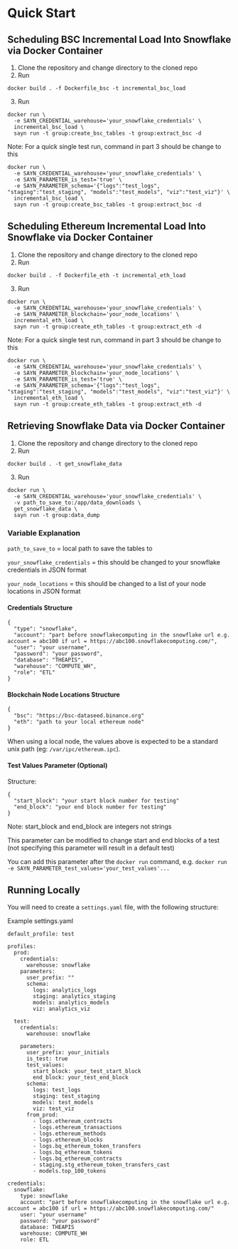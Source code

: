 # Quick Start

## Scheduling BSC Incremental Load Into Snowflake via Docker Container

1. Clone the repository and change directory to the cloned repo
2. Run 
```
docker build . -f Dockerfile_bsc -t incremental_bsc_load
```
3. Run 
```
docker run \ 
  -e SAYN_CREDENTIAL_warehouse='your_snowflake_credentials' \ 
  incremental_bsc_load \ 
  sayn run -t group:create_bsc_tables -t group:extract_bsc -d
```

Note: For a quick single test run, command in part 3 should be change to this

```
docker run \
  -e SAYN_CREDENTIAL_warehouse='your_snowflake_credentials' \
  -e SAYN_PARAMETER_is_test='true' \
  -e SAYN_PARAMETER_schema='{"logs":"test_logs", "staging":"test_staging", "models":"test_models", "viz":"test_viz"}' \ 
  incremental_bsc_load \
  sayn run -t group:create_bsc_tables -t group:extract_bsc -d
```

## Scheduling Ethereum Incremental Load Into Snowflake via Docker Container

1. Clone the repository and change directory to the cloned repo
2. Run 
```
docker build . -f Dockerfile_eth -t incremental_eth_load
```
3. Run 
```
docker run \
  -e SAYN_CREDENTIAL_warehouse='your_snowflake_credentials' \ 
  -e SAYN_PARAMETER_blockchain='your_node_locations' \ 
  incremental_eth_load \ 
  sayn run -t group:create_eth_tables -t group:extract_eth -d
```

Note: For a quick single test run, command in part 3 should be change to this

```
docker run \ 
  -e SAYN_CREDENTIAL_warehouse='your_snowflake_credentials' \ 
  -e SAYN_PARAMETER_blockchain='your_node_locations' \ 
  -e SAYN_PARAMETER_is_test='true' \
  -e SAYN_PARAMETER_schema='{"logs":"test_logs", "staging":"test_staging", "models":"test_models", "viz":"test_viz"}' \ 
  incremental_eth_load \ 
  sayn run -t group:create_eth_tables -t group:extract_eth -d
```

## Retrieving Snowflake Data via Docker Container

1. Clone the repository and change directory to the cloned repo
2. Run 
```
docker build . -t get_snowflake_data
```
3. Run 
``` 
docker run \
  -e SAYN_CREDENTIAL_warehouse='your_snowflake_credentials' \ 
  -v path_to_save_to:/app/data_downloads \ 
  get_snowflake_data \ 
  sayn run -t group:data_dump
```

### Variable Explanation

`path_to_save_to` = local path to save the tables to

`your_snowflake_credentials` = this should be changed to your snowflake credentials in JSON format

`your_node_locations` = this should be changed to a list of your node locations in JSON format

#### Credentials Structure
```
{
  "type": "snowflake",
  "account": "part before snowflakecomputing in the snowflake url e.g. account = abc100 if url = https://abc100.snowflakecomputing.com/",
  "user": "your username",
  "password": "your password",
  "database": "THEAPIS",
  "warehouse": "COMPUTE_WH",
  "role": "ETL"
}
```

#### Blockchain Node Locations Structure
```
{
  "bsc": "https://bsc-dataseed.binance.org"
  "eth": "path to your local ethereum node"
}
```

When using a local node, the values above is expected to be a standard unix path (eg: `/var/ipc/ethereum.ipc`).

#### Test Values Parameter (Optional)

Structure:

```
{
  "start_block": "your start block number for testing"
  "end_block": "your end block number for testing"
}
```

Note: start_block and end_block are integers not strings

This parameter can be modified to change start and end blocks of a test (not specifying this parameter will result in a default test)

You can add this parameter after the `docker run` command, e.g. `docker run -e SAYN_PARAMETER_test_values='your_test_values'...`

## Running Locally

You will need to create a `settings.yaml` file, with the following structure:

Example settings.yaml
```
default_profile: test

profiles:
  prod:
    credentials:
      warehouse: snowflake
    parameters:
      user_prefix: ""
      schema:
        logs: analytics_logs
        staging: analytics_staging
        models: analytics_models
        viz: analytics_viz

  test:
    credentials:
      warehouse: snowflake

    parameters:
      user_prefix: your_initials
      is_test: true
      test_values:
        start_block: your_test_start_block
        end_block: your_test_end_block
      schema:
        logs: test_logs
        staging: test_staging
        models: test_models
        viz: test_viz
      from_prod:
        - logs.ethereum_contracts
        - logs.ethereum_transactions
        - logs.ethereum_methods
        - logs.ethereum_blocks
        - logs.bq_ethereum_token_transfers
        - logs.bq_ethereum_tokens
        - logs.bq_ethereum_contracts
        - staging.stg_ethereum_token_transfers_cast
        - models.top_100_tokens

credentials:
  snowflake:
    type: snowflake
    account: "part before snowflakecomputing in the snowflake url e.g. account = abc100 if url = https://abc100.snowflakecomputing.com/"
    user: "your username"
    password: "your password"
    database: THEAPIS
    warehouse: COMPUTE_WH
    role: ETL
```
